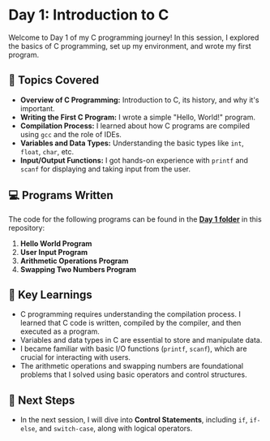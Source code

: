 # Day 1: Introduction to C

Welcome to Day 1 of my C programming journey! In this session, I explored the basics of C programming, set up my environment, and wrote my first program.

## 🚀 Topics Covered
- **Overview of C Programming:** Introduction to C, its history, and why it's important.
- **Writing the First C Program:** I wrote a simple "Hello, World!" program.
- **Compilation Process:** I learned about how C programs are compiled using `gcc` and the role of IDEs.
- **Variables and Data Types:** Understanding the basic types like `int`, `float`, `char`, etc.
- **Input/Output Functions:** I got hands-on experience with `printf` and `scanf` for displaying and taking input from the user.

## 💻 Programs Written
The code for the following programs can be found in the **[Day 1 folder](#)** in this repository:
1. **Hello World Program**  
2. **User Input Program**  
3. **Arithmetic Operations Program**  
4. **Swapping Two Numbers Program**

## 🧠 Key Learnings
- C programming requires understanding the compilation process. I learned that C code is written, compiled by the compiler, and then executed as a program.
- Variables and data types in C are essential to store and manipulate data.
- I became familiar with basic I/O functions (`printf`, `scanf`), which are crucial for interacting with users.
- The arithmetic operations and swapping numbers are foundational problems that I solved using basic operators and control structures.

## 🚀 Next Steps
- In the next session, I will dive into **Control Statements**, including `if`, `if-else`, and `switch-case`, along with logical operators.
